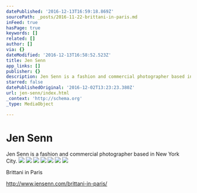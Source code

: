 ```yaml
---
datePublished: '2016-12-13T16:59:18.869Z'
sourcePath: _posts/2016-11-22-brittani-in-paris.md
inFeed: true
hasPage: true
keywords: []
related: []
author: []
via: {}
dateModified: '2016-12-13T16:58:52.523Z'
title: Jen Senn
app_links: []
publisher: {}
description: Jen Senn is a fashion and commercial photographer based in New York City.
starred: false
datePublishedOriginal: '2016-12-02T13:23:23.380Z'
url: jen-senn/index.html
_context: 'http://schema.org'
_type: MediaObject

---
```

# Jen Senn

Jen Senn is a fashion and commercial photographer based in New York City.
![](https://the-grid-user-content.s3-us-west-2.amazonaws.com/0d737ec2-9e09-4396-9e5e-4c534da0f3e1.jpg)
![](https://the-grid-user-content.s3-us-west-2.amazonaws.com/0e4d4ed9-3ae9-471c-8d57-5b9949b4bd06.jpg)
![](https://the-grid-user-content.s3-us-west-2.amazonaws.com/474ed920-449b-47bc-94e6-855839334af8.jpg)
![](https://the-grid-user-content.s3-us-west-2.amazonaws.com/5f58f31f-9bf5-4df3-b447-4b05a2887db4.jpg)
![](https://the-grid-user-content.s3-us-west-2.amazonaws.com/36ed3105-57bb-42fd-a79a-ed1d1acede60.jpg)
![](https://the-grid-user-content.s3-us-west-2.amazonaws.com/53cab866-e093-4059-88a9-04e2765ed3b7.jpg)
![](https://the-grid-user-content.s3-us-west-2.amazonaws.com/0af68b74-e92b-4bf1-bbe5-8cb81a5ddad2.jpg)

Brittani in Paris

http://www.jensenn.com/brittani-in-paris/